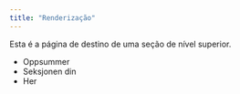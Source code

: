 ```yaml
---
title: "Renderização"
---
```


Esta é a página de destino de uma seção de nível superior.

* Oppsummer
* Seksjonen din
* Her
